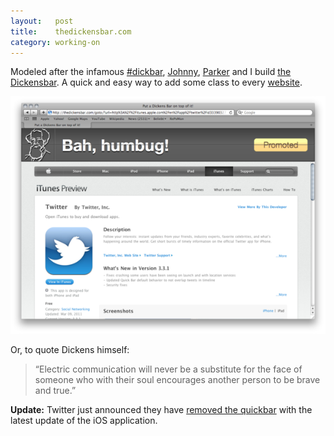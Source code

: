 ```yaml
---
layout:   post
title:    thedickensbar.com
category: working-on
---
```


Modeled after the infamous [#dickbar][dickbar], [Johnny][johnny], [Parker][parker] and I build [the Dickensbar][dickensbar].
A quick and easy way to add some class to every [website][example].

![The Dickensbar](/img/dickensbar-screenshot-small.png "Bah, humbug!")

Or, to quote Dickens himself:
> “Electric communication will never be a substitute for the face of someone
> who with their soul encourages another person to be brave and true.”

**Update:** Twitter just announced they have [removed the quickbar][twitter_blog] with the latest update of the iOS application.

[dickbar]:      http://dickbar.org/
[dickensbar]:   http://thedickensbar.com/
[example]:      http://thedickensbar.com/goto/?url=http%3A%2F%2Frobb.is
[parker]:       http://parkerhiggins.net
[johnny]:       http://johndadams.com
[twitter_blog]: http://thedickensbar.com/goto/?url=http%3A%2F%2Fblog.twitter.com%2F2011%2F03%2Fso-bar-walks-into-app.html